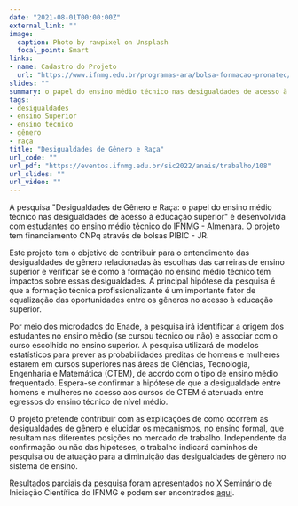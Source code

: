 ```yaml
---
date: "2021-08-01T00:00:00Z"
external_link: ""
image:
  caption: Photo by rawpixel on Unsplash
  focal_point: Smart
links:
- name: Cadastro do Projeto
  url: "https://www.ifnmg.edu.br/programas-ara/bolsa-formacao-pronatec/27-portal/pesquisa/27325-projetos-de-pesquisa-campus-almenara-2021"
slides: ""
summary: o papel do ensino médio técnico nas desigualdades de acesso à educação superior.
tags:
- desigualdades
- ensino Superior
- ensino técnico
- gênero
- raça
title: "Desigualdades de Gênero e Raça"
url_code: ""
url_pdf: "https://eventos.ifnmg.edu.br/sic2022/anais/trabalho/108"
url_slides: ""
url_video: ""
---
```


A pesquisa "Desigualdades de Gênero e Raça: o papel do ensino médio técnico nas desigualdades de acesso à educação superior" é desenvolvida com estudantes do ensino médio técnico do IFNMG - Almenara. O projeto tem financiamento CNPq através de bolsas PIBIC - JR.

Este projeto tem o objetivo de contribuir para o entendimento das desigualdades de gênero relacionadas às escolhas das carreiras de ensino superior e verificar se e como a formação no ensino médio técnico tem impactos sobre essas desigualdades. A principal hipótese da pesquisa é que a formação técnica profissionalizante é um importante fator de equalização das oportunidades entre os gêneros no acesso à educação superior.

Por meio dos microdados do Enade, a pesquisa irá identificar a origem dos estudantes no ensino médio (se cursou técnico ou não) e associar com o curso escolhido no ensino superior. A pesquisa utilizará de modelos estatísticos para prever as probabilidades preditas de homens e mulheres estarem em cursos superiores nas áreas de Ciências, Tecnologia, Engenharia e Matemática (CTEM), de acordo com o tipo de ensino médio frequentado. Espera-se confirmar a hipótese de que a desigualdade entre homens e mulheres no acesso aos cursos de CTEM é atenuada entre egressos do ensino técnico de nível médio.

O projeto pretende contribuir com as explicações de como ocorrem as desigualdades de gênero e elucidar os mecanismos, no ensino formal, que resultam nas diferentes posições no mercado de trabalho. Independente da confirmação ou não das hipóteses, o trabalho indicará caminhos de pesquisa ou de atuação para a diminuição das desigualdades de gênero no sistema de ensino.

Resultados parciais da pesquisa foram apresentados no X Seminário de Iniciação Científica do IFNMG e podem ser encontrados [aqui](https://eventos.ifnmg.edu.br/sic2022/anais/trabalho/108).